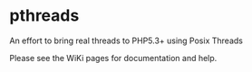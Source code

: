 pthreads
========

An effort to bring real threads to PHP5.3+ using Posix Threads

Please see the WiKi pages for documentation and help.
